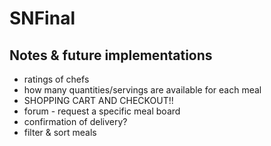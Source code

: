 # SNFinal
## Notes & future implementations
* ratings of chefs
* how many quantities/servings are available for each meal
* SHOPPING CART AND CHECKOUT!!
* forum - request a specific meal board
* confirmation of delivery?
* filter & sort meals

